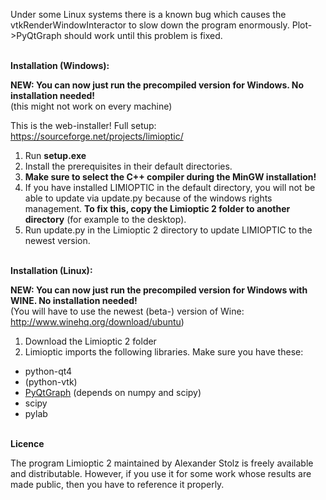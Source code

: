 Under some Linux systems there is a known bug which causes the vtkRenderWindowInteractor to slow down the program enormously. Plot->PyQtGraph should work until this problem is fixed.

<br>
<b>Installation (Windows):</b>

<b>NEW: You can now just run the precompiled version for Windows. No installation needed!</b><br>
(this might not work on every machine)

This is the web-installer! Full setup: <a href="https://sourceforge.net/projects/limioptic/">https://sourceforge.net/projects/limioptic/</a>

1. Run <b>setup.exe</b>
2. Install the prerequisites in their default directories.
3. <b>Make sure to select the C++ compiler during the MinGW installation!</b>
4. If you have installed LIMIOPTIC in the default directory, you will not be able to update via update.py because of the windows rights management. <b>To fix this, copy the Limioptic 2 folder to another directory</b> (for example to the desktop).
5. Run update.py in the Limioptic 2 directory to update LIMIOPTIC to the newest version.


<br>
<b>Installation (Linux):</b>

<b>NEW: You can now just run the precompiled version for Windows with WINE. No installation needed!</b><br>
(You will have to use the newest (beta-) version of Wine:  <a href="http://www.winehq.org/download/ubuntu">http://www.winehq.org/download/ubuntu</a>)

1. Download the Limioptic 2 folder
2. Limioptic imports the following libraries. Make sure you have these:
  - python-qt4
  - (python-vtk)
  - <a href="http://www.pyqtgraph.org/">PyQtGraph</a> (depends on numpy and scipy)
  - scipy
  - pylab



<br>
<b>Licence</b>

The program Limioptic 2 maintained by Alexander Stolz is freely available and distributable. However, if you use it for some work whose results are made public, then you have to reference it properly.
